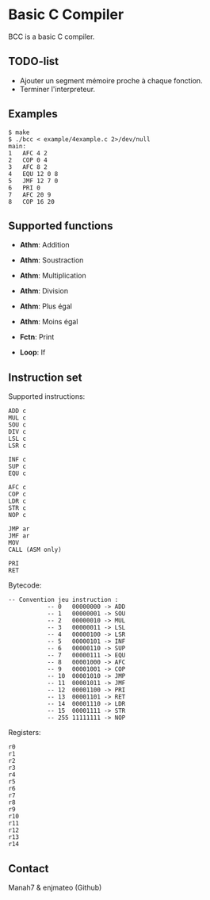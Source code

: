 # Basic C Compiler
BCC is a basic C compiler.

## TODO-list
* Ajouter un segment mémoire proche à chaque fonction.
* Terminer l'interpreteur.

## Examples
```
$ make
$ ./bcc < example/4example.c 2>/dev/null
main:
1	AFC 4 2 
2	COP 0 4 
3	AFC 8 2 
4	EQU 12 0 8
5	JMF 12 7 0
6	PRI 0 
7	AFC 20 9 
8	COP 16 20
```

## Supported functions
* **Athm**: Addition
* **Athm**: Soustraction
* **Athm**: Multiplication
* **Athm**: Division

* **Athm**: Plus égal
* **Athm**: Moins égal

* **Fctn**: Print
* **Loop**: If

## Instruction set
Supported instructions:
```
ADD c
MUL c
SOU c
DIV c
LSL c
LSR c

INF c
SUP c
EQU c

AFC c
COP c
LDR c
STR c
NOP c

JMP ar
JMF ar
MOV
CALL (ASM only)

PRI
RET
```
Bytecode:
```
-- Convention jeu instruction :
           -- 0   00000000 -> ADD
           -- 1   00000001 -> SOU
           -- 2   00000010 -> MUL
           -- 3   00000011 -> LSL
           -- 4   00000100 -> LSR
           -- 5   00000101 -> INF
           -- 6   00000110 -> SUP
           -- 7   00000111 -> EQU
           -- 8   00001000 -> AFC
           -- 9   00001001 -> COP
           -- 10  00001010 -> JMP
           -- 11  00001011 -> JMF
           -- 12  00001100 -> PRI
           -- 13  00001101 -> RET
           -- 14  00001110 -> LDR
           -- 15  00001111 -> STR
           -- 255 11111111 -> NOP
```
Registers:
```
r0
r1
r2
r3
r4
r5
r6
r7
r8
r9
r10
r11
r12
r13
r14
```

## Contact
Manah7 & enjmateo (Github)
